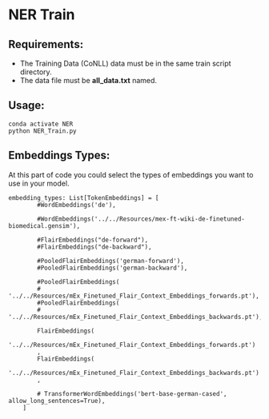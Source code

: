 # NER Train
## Requirements:
* The Training Data (CoNLL) data must be in the same train script directory.
* The data file must be **all_data.txt** named.

## Usage:
```
conda activate NER
python NER_Train.py
```

## Embeddings Types:
At this part of code you could select the types of embeddings you want to use in your model.
```
embedding_types: List[TokenEmbeddings] = [
        #WordEmbeddings('de'),

        #WordEmbeddings('../../Resources/mex-ft-wiki-de-finetuned-biomedical.gensim'),

        #FlairEmbeddings("de-forward"),
        #FlairEmbeddings("de-backward"),

        #PooledFlairEmbeddings('german-forward'),
        #PooledFlairEmbeddings('german-backward'),

        #PooledFlairEmbeddings(
        #    '../../Resources/mEx_Finetuned_Flair_Context_Embeddings_forwards.pt'),
        #PooledFlairEmbeddings(
        #    '../../Resources/mEx_Finetuned_Flair_Context_Embeddings_backwards.pt'),

        FlairEmbeddings(
            '../../Resources/mEx_Finetuned_Flair_Context_Embeddings_forwards.pt')
        ,
        FlairEmbeddings(
            '../../Resources/mEx_Finetuned_Flair_Context_Embeddings_backwards.pt')
        ,

        # TransformerWordEmbeddings('bert-base-german-cased', allow_long_sentences=True),
    ]
```